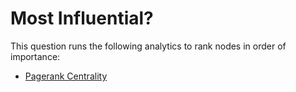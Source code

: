 # Most Influential?

This question runs the following analytics to rank nodes in order of
importance:

-   [Pagerank
    Centrality](../ext/docs/CoreAnalyticView/src/au/gov/asd/tac/constellation/views/analyticview/analytic-pagerank-centrality.md)
